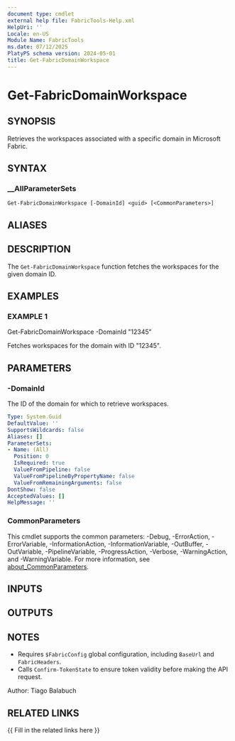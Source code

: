 ```yaml
---
document type: cmdlet
external help file: FabricTools-Help.xml
HelpUri: ''
Locale: en-US
Module Name: FabricTools
ms.date: 07/12/2025
PlatyPS schema version: 2024-05-01
title: Get-FabricDomainWorkspace
---
```


# Get-FabricDomainWorkspace

## SYNOPSIS

Retrieves the workspaces associated with a specific domain in Microsoft Fabric.

## SYNTAX

### __AllParameterSets

```
Get-FabricDomainWorkspace [-DomainId] <guid> [<CommonParameters>]
```

## ALIASES

## DESCRIPTION

The `Get-FabricDomainWorkspace` function fetches the workspaces for the given domain ID.

## EXAMPLES

### EXAMPLE 1

Get-FabricDomainWorkspace -DomainId "12345"

Fetches workspaces for the domain with ID "12345".

## PARAMETERS

### -DomainId

The ID of the domain for which to retrieve workspaces.

```yaml
Type: System.Guid
DefaultValue: ''
SupportsWildcards: false
Aliases: []
ParameterSets:
- Name: (All)
  Position: 0
  IsRequired: true
  ValueFromPipeline: false
  ValueFromPipelineByPropertyName: false
  ValueFromRemainingArguments: false
DontShow: false
AcceptedValues: []
HelpMessage: ''
```

### CommonParameters

This cmdlet supports the common parameters: -Debug, -ErrorAction, -ErrorVariable,
-InformationAction, -InformationVariable, -OutBuffer, -OutVariable, -PipelineVariable,
-ProgressAction, -Verbose, -WarningAction, and -WarningVariable. For more information, see
[about_CommonParameters](https://go.microsoft.com/fwlink/?LinkID=113216).

## INPUTS

## OUTPUTS

## NOTES

- Requires `$FabricConfig` global configuration, including `BaseUrl` and `FabricHeaders`.
- Calls `Confirm-TokenState` to ensure token validity before making the API request.

Author: Tiago Balabuch

## RELATED LINKS

{{ Fill in the related links here }}

